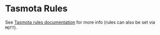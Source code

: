 # Tasmota Rules

See [Tasmota rules documentation](https://tasmota.github.io/docs/Rules/) for more info (rules can also be set via
`MQTT`).

[//]: # (dashboard.finki.cloud/tasmota-rule-generator)